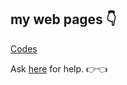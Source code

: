 ## my web pages 👇
[Codes](https://flashxt.github.io/Codes/)

Ask [he](https://riotoreo.t.me)[re](https://t.me/riotoreo) for help. 👉👈
